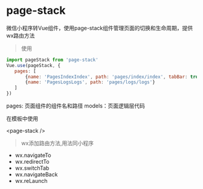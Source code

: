 # page-stack
微信小程序转Vue组件，使用page-stack组件管理页面的切换和生命周期，提供wx路由方法

> 使用

 ```javascript
import pageStack from 'page-stack'
Vue.use(pageStack, {
    pages: [
        {name: 'PagesIndexIndex', path: 'pages/index/index', tabBar: true},
        {name: 'PagesLogsLogs', path: 'pages/logs/logs'}
    ]
})
```
pages: 页面组件的组件名和路径
models：页面逻辑层代码

在模板中使用

\<page-stack />

> wx添加路由方法,用法同小程序

* wx.navigateTo
* wx.redirectTo
* wx.switchTab
* wx.navigateBack
* wx.reLaunch
